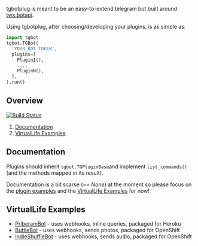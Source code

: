 tgbotplug is meant to be an easy-to-extend telegram bot built around [twx.botapi](https://github.com/datamachine/twx.botapi).

Using tgbotplug, after choosing/developing your plugins, is as simple as:

```python
import tgbot
tgbot.TGBot(
  'YOUR_BOT_TOKEN',
  plugins=[
    Plugin1(),
    ...,
    PluginN(),
  ],
).run()
```

## Overview
[![Build Status](https://travis-ci.org/fopina/tgbotplug.svg)](https://travis-ci.org/fopina/tgbotplug)

1. [Documentation](#documentation)
2. [VirtualLife Examples](#virtuallife-examples)

## Documentation

Plugins should inherit `tgbot.TGPluginBase`and implement `list_commands()` (and the methods mapped in its result).

Documentation is a bit scarse (*== None*) at the moment so please focus on the [plugin examples](https://github.com/fopina/tgbotplug-plugins) and the [VirtualLife Examples](#virtuallife-examples) for now!

## VirtualLife Examples

* [PriberamBot](https://github.com/fopina/tgbot-buttiebot) - uses webhooks, inline queries, packaged for Heroku
* [ButtieBot](https://github.com/fopina/tgbot-buttiebot) - uses webhooks, sends photos, packaged for OpenShift
* [IndieShuffleBot](https://github.com/pmpfl/indieshufflebot) - uses webhooks, sends audio, packaged for OpenShift
